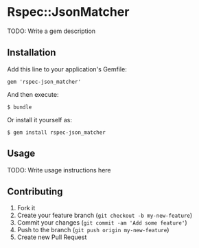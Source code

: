 # Rspec::JsonMatcher

TODO: Write a gem description

## Installation

Add this line to your application's Gemfile:

    gem 'rspec-json_matcher'

And then execute:

    $ bundle

Or install it yourself as:

    $ gem install rspec-json_matcher

## Usage

TODO: Write usage instructions here

## Contributing

1. Fork it
2. Create your feature branch (`git checkout -b my-new-feature`)
3. Commit your changes (`git commit -am 'Add some feature'`)
4. Push to the branch (`git push origin my-new-feature`)
5. Create new Pull Request
